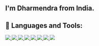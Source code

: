 ## I'm **Dharmendra** from India.

## 🚀 Languages and Tools:

<p align="left"> 
    <a href="https://www.python.org/" target="_blank"> <img src="https://img.icons8.com/color/48/000000/python--v2.png"/> </a>
    <a href="#" target="_blank"> <img src="https://img.icons8.com/color-glass/35/000000/sql.png"/> </a>
    <a href="#" target="_blank"> <img src="https://img.icons8.com/color/35/000000/amazon-web-services.png"/> </a>
    <a href="#" target="_blank"> <img src="https://img.icons8.com/color/35/000000/html-5--v1.png"/> </a>
    <a href="#" target="_blank"> <a href="#" target="_blank"> <img src="https://img.icons8.com/color/35/000000/html-5--v1.png"/> </a> </a>
    <a href="#" target="_blank"> <a href="#" target="_blank"> <img src="https://img.icons8.com/color/35/000000/javascript--v1.png"/> </a> </a>
    <a href="#" target="_blank"> <a href="#" target="_blank"> <img src="https://img.icons8.com/color/35/000000/git.png"/> </a> </a>
    <a href="#" target="_blank"> <a href="#" target="_blank"> <img src="https://img.icons8.com/color/35/000000/visual-studio-code-2019.png"/> </a> </a>

</p>
